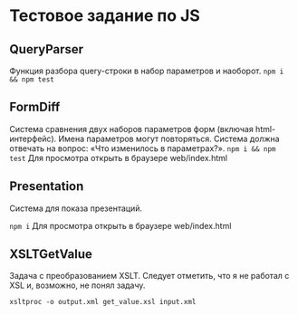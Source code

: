 Тестовое задание по JS
======================

QueryParser
-----------
Функция разбора query-строки в набор параметров и наоборот.
`npm i && npm test`


FormDiff
--------
Система сравнения двух наборов параметров форм (включая html-интерфейс). Имена параметров могут повторяться. Система должна отвечать на вопрос: «Что изменилось в параметрах?».
`npm i && npm test`
Для просмотра открыть в браузере web/index.html


Presentation
------------
Система для показа презентаций.

`npm i`
Для просмотра открыть в браузере web/index.html


XSLTGetValue
------------
Задача с преобразованием XSLT. Следует отметить, что я не работал с XSL и, возможно, не понял задачу.

`xsltproc -o output.xml get_value.xsl input.xml`
